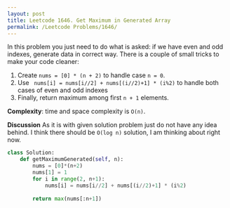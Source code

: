 ```yaml
---
layout: post
title: Leetcode 1646. Get Maximum in Generated Array
permalink: /Leetcode Problems/1646/
---
```


In this problem you just need to do what is asked: if we have even and odd indexes, generate data in correct way. There is a couple of small tricks to make your code cleaner:
1. Create `nums = [0] * (n + 2)` to handle case `n = 0`.
2. Use ` nums[i] = nums[i//2] + nums[(i//2)+1] * (i%2)` to handle both cases of even and odd indexes
3. Finally, return maximum among first `n + 1` elements.

**Complexity**: time and space complexity is `O(n)`.

**Discussion** As it is with given solution problem just do not have any idea behind. I think there should be `O(log n)` solution, I am thinking about right now.

```python
class Solution:
    def getMaximumGenerated(self, n):
        nums = [0]*(n+2)
        nums[1] = 1
        for i in range(2, n+1):
            nums[i] = nums[i//2] + nums[(i//2)+1] * (i%2)
    
        return max(nums[:n+1])
```